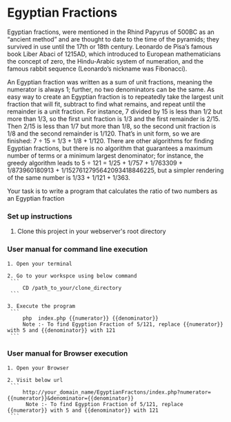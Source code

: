 # Egyptian Fractions

Egyptian fractions, were mentioned in the Rhind Papyrus of 500BC as an “ancient method” and are thought to date to the time of the pyramids; they survived in use until the 17th or 18th century. Leonardo de Pisa’s famous book Liber Abaci of 1215AD, which introduced to European mathematicians the concept of zero, the Hindu-Arabic system of numeration, and the famous rabbit sequence (Leonardo’s nickname was Fibonacci).

An Egyptian fraction was written as a sum of unit fractions, meaning the numerator is always 1; further, no two denominators can be the same. As easy way to create an Egyptian fraction is to repeatedly take the largest unit fraction that will fit, subtract to find what remains, and repeat until the remainder is a unit fraction. For instance, 7 divided by 15 is less than 1/2 but more than 1/3, so the first unit fraction is 1/3 and the first remainder is 2/15. Then 2/15 is less than 1/7 but more than 1/8, so the second unit fraction is 1/8 and the second remainder is 1/120. That’s in unit form, so we are finished: 7 ÷ 15 = 1/3 + 1/8 + 1/120. There are other algorithms for finding Egyptian fractions, but there is no algorithm that guarantees a maximum number of terms or a minimum largest denominator; for instance, the greedy algorithm leads to 5 ÷ 121 = 1/25 + 1/757 + 1/763309 + 1/873960180913 + 1/1527612795642093418846225, but a simpler rendering of the same number is 1/33 + 1/121 + 1/363.

Your task is to write a program that calculates the ratio of two numbers as an Egyptian fraction
 
### Set up instructions
  1. Clone this project in your webserver's root directory
### User manual for command line execution 
	1. Open your terminal

	2. Go to your workspce using below command
	 ``` 
	     CD /path_to_your/clone_directory 
 	 ```

	3. Execute the program
	 ``` 
	     php  index.php {{numerator}} {{denominator}}
         Note :- To find Egyption Fraction of 5/121, replace {{numerator}} with 5 and {{denominator}} with 121
 	 ```
### User manual for Browser execution 
	1. Open your Browser

	2. Visit below url
	 ``` 
	     http://your_domain_name/EgyptianFractons/index.php?numerator={{numerator}}&denominator={{denominator}}
          Note :- To find Egyption Fraction of 5/121, replace {{numerator}} with 5 and {{denominator}} with 121
 	 ```
